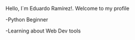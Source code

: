 Hello, I`m Eduardo Ramírez!. Welcome to my profile

-Python Beginner

-Learning about Web Dev tools
